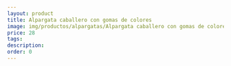 ```yaml
---
layout: product
title: Alpargata caballero con gomas de colores 
image: img/productos/alpargatas/Alpargata caballero con gomas de colores =28.webp
price: 28
tags: 
description: 
order: 0
---
```

